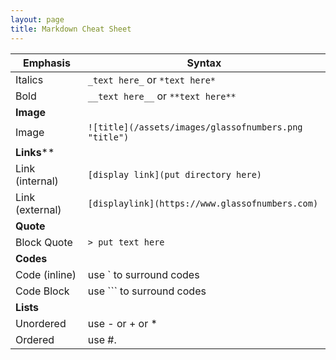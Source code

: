 ```yaml
---
layout: page
title: Markdown Cheat Sheet
---
```




| Emphasis        | Syntax                                                |
| --------------- | ----------------------------------------------------- |
| Italics         | `_text here_` or `*text here*`                        |
| Bold            | `__text here__` or `**text here**`                    |
| **Image**       |                                                       |
| Image           | `![title](/assets/images/glassofnumbers.png "title")` |
| **Links****     |                                                       |
| Link (internal) | `[display link](put directory here)`                  |
| Link (external) | `[displaylink](https://www.glassofnumbers.com)`       |
| **Quote**       |                                                       |
| Block Quote     | `> put text here`                                     |
| **Codes**       |                                                       |
| Code (inline)   | use \`  to surround codes                             |
| Code Block      | use \`\`\` to surround codes                          |
| **Lists**       |                                                       |
| Unordered       | use - or + or *                                       |
| Ordered         | use #.                                                |